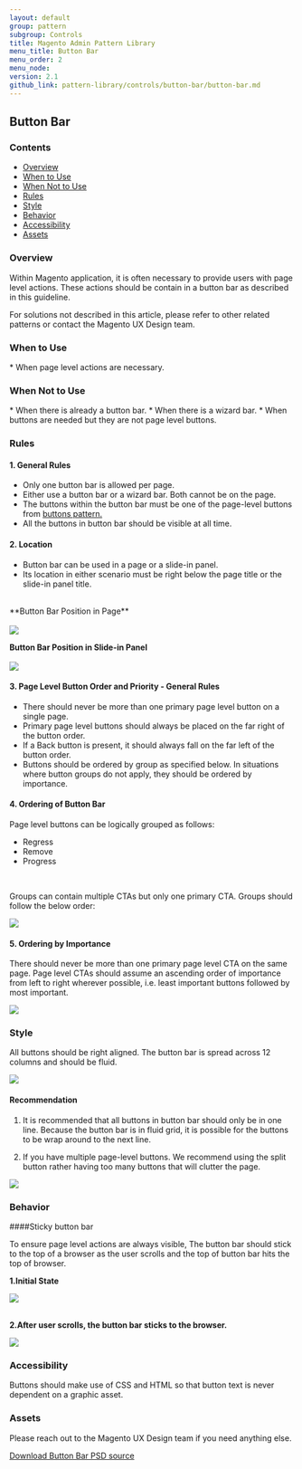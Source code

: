 ```yaml
---
layout: default
group: pattern
subgroup: Controls
title: Magento Admin Pattern Library
menu_title: Button Bar
menu_order: 2
menu_node: 
version: 2.1
github_link: pattern-library/controls/button-bar/button-bar.md
---
```



<h2> Button Bar </h2>

<h3> Contents </h3>

* <a href="#overview">Overview</a>
* <a href="#when-to-use">When to Use</a>
* <a href="#when-not-to-use">When Not to Use</a>
* <a href="#rules">Rules</a>
* <a href="#style">Style</a>
* <a href="#behavior">Behavior</a>
* <a href="#accessibility">Accessibility</a>
* <a href="#assets">Assets</a>


<h3 id="overview">Overview</h3>

Within Magento application, it is often necessary to provide users with page level actions. These actions should be contain in a button bar as described in this guideline.

For solutions not described in this article, please refer to other related patterns or contact the Magento UX Design team.


<h3 id="when-to-use">When to Use</h3>
* When page level actions are necessary.


<h3 id="when-not-to-use">When Not to Use</h3>
* When there is already a button bar.
* When there is a wizard bar.
* When buttons are needed but they are not page level buttons.


<h3 id="rules">Rules </h3>

#### 1. General Rules
* Only one button bar is allowed per page.
* Either use a button bar or a wizard bar. Both cannot be on the page.
* The buttons within the button bar must be one of the page-level buttons from <a href="../buttons/buttons.html" > buttons pattern.</a>
* All the buttons in button bar should be visible at all time. 

#### 2. Location

* Button bar can be used in a page or a slide-in panel.  
* Its location in either scenario must be right below the page title or the slide-in panel title.

<br>
**Button Bar Position in Page**<br><br>
<img src="img/position-in-page.jpg">

<br>

**Button Bar Position in Slide-in Panel**<br><br>
<img src="img/position-in-modal.jpg">


#### 3. Page Level Button Order and Priority - General Rules

* There should never be more than one primary page level button on a single page.
* Primary page level buttons should always be placed on the far right of the button order.
* If a Back button is present, it should always fall on the far left of the button order.
* Buttons should be ordered by group as specified below. In situations where button groups do not apply, they should be ordered by importance.

####  4. Ordering of Button Bar

Page level buttons can be logically grouped as follows:

* Regress
* Remove
* Progress

<br>

Groups can contain multiple CTAs but only one primary CTA. Groups should follow the below order:

<img src="img/buttonbar1.png">

#### 5. Ordering by Importance

There should never be more than one primary page level CTA on the same page. Page
level CTAs should assume an ascending order of importance from left to right wherever
possible, i.e. least important buttons followed by most important.


<img src="img/buttonbar-importance.png">



<h3 id="style">Style</h3>

All buttons should be right aligned. The button bar is spread across 12 columns and should be fluid. 

<img src="img/buttonbar-style.jpg">


#### Recommendation

1. It is recommended that all buttons in button bar should only be in one line. Because the button bar is in fluid grid, it is possible for the buttons to be wrap around to the next line. 

2. If you have multiple page-level buttons. We recommend using the split button rather having too many buttons that will clutter the page.

<img src="img/button-bar-with-splitbutton.jpg">



<h3 id="behavior">Behavior</h3>

####Sticky button bar

To ensure page level actions are always visible, The button bar should stick to the top of a browser as the user scrolls and the top of button bar hits the top of browser.

**1.Initial State**

<img src="img/button-bar-sticky1.jpg">

<br>
<br>

**2.After user scrolls, the button bar sticks to the browser.**

<img src="img/button-bar-sticky2.jpg">


<h3 id="accessibility">Accessibility</h3>
Buttons should make use of CSS and HTML so that button text is never dependent on a
graphic asset.


<h3 id="assets">Assets</h3>

Please reach out to the Magento UX Design team if you need anything else.

<a href="src/magento-button-bar.psd">Download Button Bar PSD source</a>

